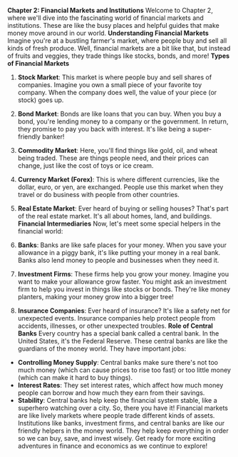  **Chapter 2: Financial Markets and Institutions**
Welcome to Chapter 2, where we'll dive into the fascinating world of financial markets and institutions. These are like the busy places and helpful guides that make money move around in our world.
**Understanding Financial Markets**
Imagine you're at a bustling farmer's market, where people buy and sell all kinds of fresh produce. Well, financial markets are a bit like that, but instead of fruits and veggies, they trade things like stocks, bonds, and more!
**Types of Financial Markets**
1. **Stock Market**: This market is where people buy and sell shares of companies. Imagine you own a small piece of your favorite toy company. When the company does well, the value of your piece (or stock) goes up.
2. **Bond Market**: Bonds are like loans that you can buy. When you buy a bond, you're lending money to a company or the government. In return, they promise to pay you back with interest. It's like being a super-friendly banker!
3. **Commodity Market**: Here, you'll find things like gold, oil, and wheat being traded. These are things people need, and their prices can change, just like the cost of toys or ice cream.
4. **Currency Market (Forex)**: This is where different currencies, like the dollar, euro, or yen, are exchanged. People use this market when they travel or do business with people from other countries.
5. **Real Estate Market**: Ever heard of buying or selling houses? That's part of the real estate market. It's all about homes, land, and buildings.
**Financial Intermediaries**
Now, let's meet some special helpers in the financial world:
1. **Banks**: Banks are like safe places for your money. When you save your allowance in a piggy bank, it's like putting your money in a real bank. Banks also lend money to people and businesses when they need it.
2. **Investment Firms**: These firms help you grow your money. Imagine you want to make your allowance grow faster. You might ask an investment firm to help you invest in things like stocks or bonds. They're like money planters, making your money grow into a bigger tree!

 3. **Insurance Companies**: Ever heard of insurance? It's like a safety net for unexpected events. Insurance companies help protect people from accidents, illnesses, or other unexpected troubles.
**Role of Central Banks**
Every country has a special bank called a central bank. In the United States, it's the Federal Reserve. These central banks are like the guardians of the money world.
They have important jobs:
- **Controlling Money Supply**: Central banks make sure there's not too much money (which can cause prices to rise too fast) or too little money (which can make it hard to buy things).
- **Interest Rates**: They set interest rates, which affect how much money people can borrow and how much they earn from their savings.
- **Stability**: Central banks help keep the financial system stable, like a superhero watching over a city.
So, there you have it! Financial markets are like lively markets where people trade different kinds of assets. Institutions like banks, investment firms, and central banks are like our friendly helpers in the money world. They help keep everything in order so we can buy, save, and invest wisely.
Get ready for more exciting adventures in finance and economics as we continue to explore!
